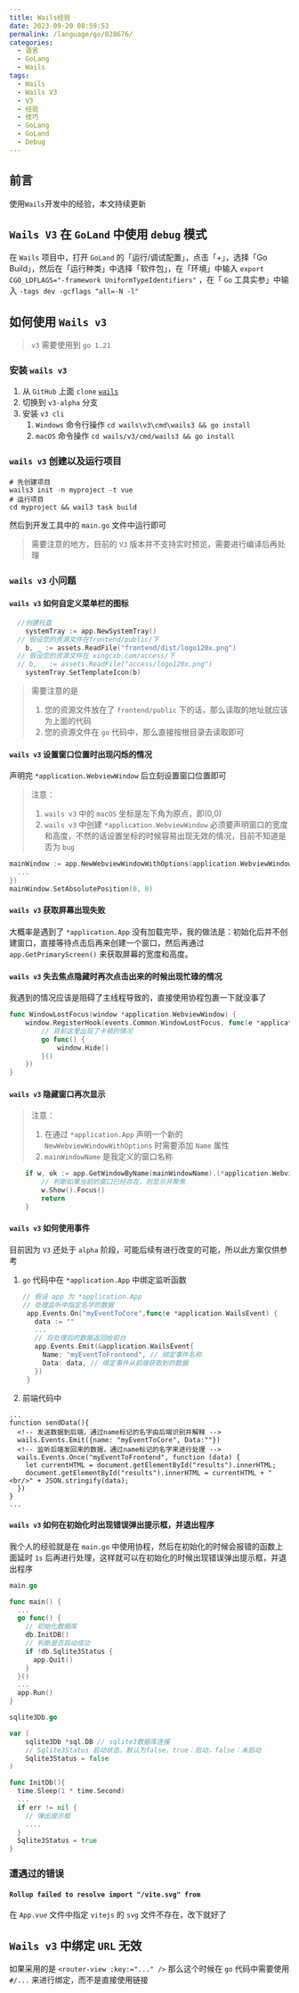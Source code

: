 ```yaml
---
title: Wails经验
date: 2023-09-20 08:59:53
permalink: /language/go/028676/
categories:
  - 语言
  - GoLang
  - Wails
tags:
  - Wails
  - Wails V3
  - V3
  - 经验
  - 技巧
  - GoLang
  - GoLand
  - Debug
---
```


## 前言

使用`Wails`开发中的经验，本文持续更新

<!-- more -->

<InArticleAdsense
    data-ad-client="ca-pub-1725717718088510"
    data-ad-slot="7426219401">
</InArticleAdsense>

## `Wails V3` 在 `GoLand` 中使用 `debug` 模式

在 `Wails` 项目中，打开 `GoLand` 的「运行/调试配置」，点击「+」，选择「Go Build」，然后在「运行种类」中选择「软件包」，在「环境」中输入 `export CGO_LDFLAGS="-framework UniformTypeIdentifiers"` ，在「 `Go` 工具实参」中输入 `-tags dev -gcflags "all=-N -l"`

## 如何使用 `Wails v3`

> `v3` 需要使用到 `go 1.21` 

### 安装 `wails v3`

1. 从 `GitHub` 上面 `clone` [`wails`](https://github.com/wailsapp/wails)
2. 切换到 `v3-alpha` 分支
3. 安装 `v3 cli` 
   1. `Windows` 命令行操作 `cd wails\v3\cmd\wails3 && go install`
   2. `macOS` 命令操作 `cd wails/v3/cmd/wails3 && go install`

### `wails v3` 创建以及运行项目

``` shell
# 先创建项目
wails3 init -n myproject -t vue
# 运行项目
cd myproject && wail3 task build
```

然后到开发工具中的 `main.go` 文件中运行即可

> 需要注意的地方，目前的 `V3` 版本并不支持实时预览，需要进行编译后再处理

### `wails v3` 小问题

#### `wails v3` 如何自定义菜单栏的图标

```go
  //创建托盘
	systemTray := app.NewSystemTray()
  // 假设您的资源文件在frontend/public/下
	b, _ := assets.ReadFile("frontend/dist/logo120x.png")
  // 假设您的资源文件在 xingcxb.com/access/下
  // b, _ := assets.ReadFile("access/logo120x.png")
	systemTray.SetTemplateIcon(b)
```

> 需要注意的是
> 1. 您的资源文件放在了 `frontend/public` 下的话，那么读取的地址就应该为上面的代码
> 2. 您的资源文件在 `go` 代码中，那么直接按根目录去读取即可

#### `wails v3` 设置窗口位置时出现闪烁的情况

声明完 `*application.WebviewWindow` 后立刻设置窗口位置即可

> 注意：
> 1. `wails v3` 中的 `macOS` 坐标是左下角为原点，即(0,0)
> 2. `wails v3` 中创建 `*application.WebviewWindow` 必须要声明窗口的宽度和高度，不然的话设置坐标的时候容易出现无效的情况，目前不知道是否为 `bug`

``` go
mainWindow := app.NewWebviewWindowWithOptions(application.WebviewWindowOptions{
  ...
})
mainWindow.SetAbsolutePosition(0, 0)
```

#### `wails v3` 获取屏幕出现失败

大概率是遇到了 `*application.App` 没有加载完毕，我的做法是：初始化后并不创建窗口，直接等待点击后再来创建一个窗口，然后再通过 `app.GetPrimaryScreen()` 来获取屏幕的宽度和高度。

#### `wails v3` 失去焦点隐藏时再次点击出来的时候出现忙碌的情况

我遇到的情况应该是阻碍了主线程导致的，直接使用协程包裹一下就没事了

``` go
func WindowLostFocus(window *application.WebviewWindow) {
	window.RegisterHook(events.Common.WindowLostFocus, func(e *application.WindowEvent) {
		// 目前这里出现了卡顿的情况
		go func() {
			window.Hide()
		}()
	})
}
```

#### `wails v3` 隐藏窗口再次显示

> 注意：
> 1. 在通过 `*application.App` 声明一个新的 `NewWebviewWindowWithOptions` 时需要添加 `Name` 属性
> 2. `mainWindowName` 是我定义的窗口名称

``` go
	if w, ok := app.GetWindowByName(mainWindowName).(*application.WebviewWindow); ok {
		// 判断如果当前的窗口已经存在，则显示并聚焦
		w.Show().Focus()
		return
	}
```

#### `wails v3` 如何使用事件

目前因为 `V3` 还处于 `alpha` 阶段，可能后续有进行改变的可能，所以此方案仅供参考

1. `go` 代码中在 `*application.App` 中绑定监听函数 
   
   ``` go
   // 假设 app 为 *application.App
   // 处理监听中指定名字的数据
    app.Events.On("myEventToCore",func(e *application.WailsEvent) {
      data := ""
      ...
      // 将处理后的数据返回给前台
      app.Events.Emit(&application.WailsEvent{
        Name: "myEventToFrontend", // 绑定事件名称
        Data: data, // 绑定事件从前端获取到的数据
      })
    }
   ```

2. 前端代码中

  ``` vue
  ...
  function sendData(){
    <!-- 发送数据到后端，通过name标记的名字由后端识别并解释 -->
    wails.Events.Emit({name: "myEventToCore", Data:""})
    <!-- 监听后端发回来的数据，通过name标记的名字来进行处理 -->
    wails.Events.Once("myEventToFrontend", function (data) {
      let currentHTML = document.getElementById("results").innerHTML;
      document.getElementById("results").innerHTML = currentHTML + "<br/>" + JSON.stringify(data);
    })
  }
  ...
  ```

#### `wails v3` 如何在初始化时出现错误弹出提示框，并退出程序

我个人的经验就是在 `main.go` 中使用协程，然后在初始化的时候会报错的函数上面延时 `1s` 后再进行处理，这样就可以在初始化的时候出现错误弹出提示框，并退出程序

``` go
main.go

func main() {
  ...
  go func() {
    // 初始化数据库
    db.InitDB()
    // 判断是否启动成功
    if !db.Sqlite3Status {
      app.Quit()
    }
  }()
  ...
  app.Run()
}
```

``` go
sqlite3Db.go

var (
	sqlite3Db *sql.DB // sqlite3数据库连接
	// Sqlite3Status 启动状态，默认为false。true：启动，false：未启动
	Sqlite3Status = false
)

func InitDb(){
  time.Sleep(1 * time.Second)
  ...
  if err != nil {
    // 弹出提示框
    ....
  }
  Sqlite3Status = true
}
```


### 遭遇过的错误

#### `Rollup failed to resolve import "/vite.svg" from`

在 `App.vue` 文件中指定 `vitejs` 的 `svg` 文件不存在，改下就好了

## `Wails v3` 中绑定 `URL` 无效

如果采用的是 `<router-view :key:="..." />` 那么这个时候在 `go` 代码中需要使用 `#/...` 来进行绑定，而不是直接使用链接

